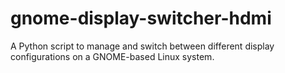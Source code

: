# gnome-display-switcher-hdmi
A Python script to manage and switch between different display configurations on a GNOME-based Linux system.

